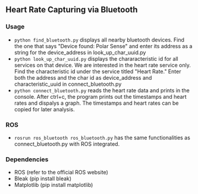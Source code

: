 ## Heart Rate Capturing via Bluetooth

### Usage
- ```python find_bluetooth.py``` displays all nearby bluetooth devices. Find the one that says "Device found: Polar Sense" and enter its address as a string for the device_address in look_up_char_uuid.py
- ```python look_up_char_uuid.py``` displays the chararacteristic id for all services on that device. We are interested in the heart rate service only. Find the characteristic id under the service titled "Heart Rate." Enter both the address and the char id as device_address and characteristic_uuid in connect_bluetooth.py
- ```python connect_bluetooth.py``` reads the heart rate data and prints in the console. After ctrl+c, the program prints out the timestamps and heart rates and dispalys a graph. The timestamps and heart rates can be copied for later analysis.

### ROS
- ```rosrun ros_bluetooth ros_bluetooth.py``` has the same functionalities as connect_bluetooth.py with ROS integrated.

### Dependencies
- ROS (refer to the official ROS website)
- Bleak (pip install bleak)
- Matplotlib (pip install matplotlib)